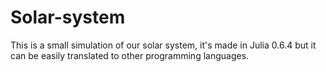 # Solar-system
This is a small simulation of our solar system, it's made in Julia 0.6.4 but it can be easily translated to other programming languages.
